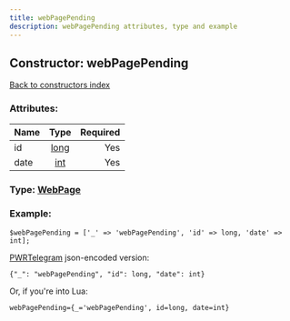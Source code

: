 ```yaml
---
title: webPagePending
description: webPagePending attributes, type and example
---
```

## Constructor: webPagePending  
[Back to constructors index](index.md)



### Attributes:

| Name     |    Type       | Required |
|----------|:-------------:|---------:|
|id|[long](../types/long.md) | Yes|
|date|[int](../types/int.md) | Yes|



### Type: [WebPage](../types/WebPage.md)


### Example:

```
$webPagePending = ['_' => 'webPagePending', 'id' => long, 'date' => int];
```  

[PWRTelegram](https://pwrtelegram.xyz) json-encoded version:

```
{"_": "webPagePending", "id": long, "date": int}
```


Or, if you're into Lua:  


```
webPagePending={_='webPagePending', id=long, date=int}

```


